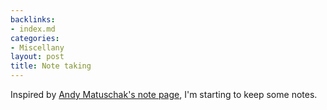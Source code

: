 ```yaml
---
backlinks:
- index.md
categories:
- Miscellany
layout: post
title: Note taking
---
```


Inspired by [Andy Matuschak's note page](https://notes.andymatuschak.org/About_these_notes), I'm
starting to keep some notes.